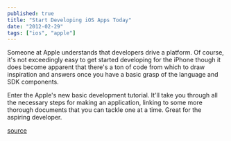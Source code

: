 ```yaml
---
published: true
title: "Start Developing iOS Apps Today"
date: "2012-02-29"
tags: ["ios", "apple"]
---
```

Someone at Apple understands that developers drive a platform. Of course, it&apos;s not exceedingly easy to get started developing for the iPhone though it does become apparent that there&apos;s a ton of code from which to draw inspiration and answers once you have a basic grasp of the language and SDK components.

Enter the Apple&apos;s new basic development tutorial. It&apos;ll take you through all the necessary steps for making an application, linking to some more thorough documents that you can tackle one at a time. Great for the aspiring developer.

<a href="https://developer.apple.com/library/ios/#referencelibrary/GettingStarted/RoadMapiOS/Introduction/Introduction.html">source</a>
